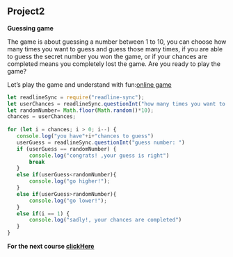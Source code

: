 ## Project2

**Guessing game**

The game is about guessing a number between 1 to 10, you can choose how many times you want to guess and guess those many times, if you are able to guess the secret number you won the game, or if your chances are completed means you completely lost the game. Are you ready to play the game?
 
 
Let’s play the game and understand with fun:[online game](https://www.funbrain.com/games/guess-the-number)

```javascript
let readlineSync = require("readline-sync");
let userChances = readlineSync.questionInt("how many times you want to guess: ");
let randomNumber= Math.floor(Math.random()*10);
chances = userChances;
 
for (let i = chances; i > 0; i--) {
   console.log("you have"+i+"chances to guess")
   userGuess = readlineSync.questionInt("guess number: ")
   if (userGuess == randomNumber) {
       console.log("congrats! ,your guess is right")
       break
   }
   else if(userGuess<randomNumber){
       console.log("go higher!");
   }
   else if(userGuess>randomNumber){
       console.log("go lower!");
   }
   else if(i == 1) {
       console.log("sadly!, your chances are completed")
   }
}
```

**For the next course [clickHere](https://www.merakilearn.org/course/126/exercise/3256)**